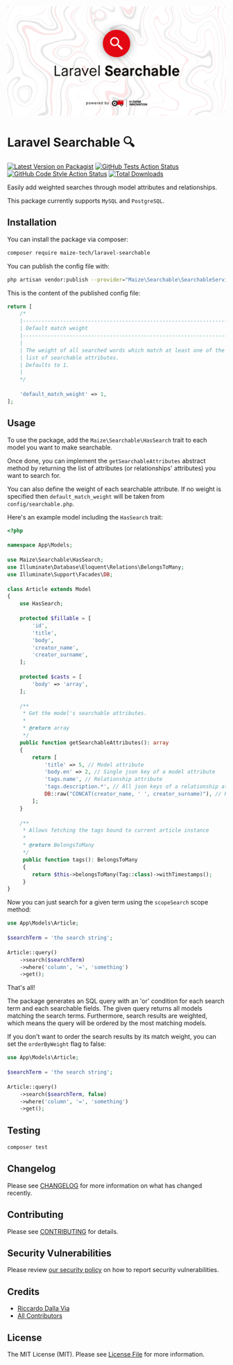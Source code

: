 <p align="center"><img src="/art/socialcard.png" alt="Social Card of Laravel Searchable"></p>

# Laravel Searchable 🔍

[![Latest Version on Packagist](https://img.shields.io/packagist/v/maize-tech/laravel-searchable.svg?style=flat-square)](https://packagist.org/packages/maize-tech/laravel-searchable)
[![GitHub Tests Action Status](https://img.shields.io/github/actions/workflow/status/maize-tech/laravel-searchable/run-tests.yml?branch=main&label=tests&style=flat-square)](https://github.com/maize-tech/laravel-searchable/actions?query=workflow%3Arun-tests+branch%3Amain)
[![GitHub Code Style Action Status](https://img.shields.io/github/actions/workflow/status/maize-tech/laravel-searchable/php-cs-fixer.yml?branch=main&label=code%20style&style=flat-square)](https://github.com/maize-tech/laravel-searchable/actions?query=workflow%3A"Check+%26+fix+styling"+branch%3Amain)
[![Total Downloads](https://img.shields.io/packagist/dt/maize-tech/laravel-searchable.svg?style=flat-square)](https://packagist.org/packages/maize-tech/laravel-searchable)

Easily add weighted searches through model attributes and relationships.

This package currently supports `MySQL` and `PostgreSQL`.

## Installation

You can install the package via composer:

```bash
composer require maize-tech/laravel-searchable
```

You can publish the config file with:
```bash
php artisan vendor:publish --provider="Maize\Searchable\SearchableServiceProvider" --tag="searchable-config"
```

This is the content of the published config file:

```php
return [
    /*
    |--------------------------------------------------------------------------
    | Default match weight
    |--------------------------------------------------------------------------
    |
    | The weight of all searched words which match at least one of the
    | list of searchable attributes.
    | Defaults to 1.
    |
    */

    'default_match_weight' => 1,
];
```

## Usage

To use the package, add the `Maize\Searchable\HasSearch` trait to each model you want to make searchable.

Once done, you can implement the `getSearchableAttributes` abstract method by returning the list of attributes (or relationships' attributes) you want to search for.

You can also define the weight of each searchable attribute. If no weight is specified then `default_match_weight` will be taken from `config/searchable.php`.

Here's an example model including the `HasSearch` trait:

``` php
<?php

namespace App\Models;

use Maize\Searchable\HasSearch;
use Illuminate\Database\Eloquent\Relations\BelongsToMany;
use Illuminate\Support\Facades\DB;

class Article extends Model
{
    use HasSearch;

    protected $fillable = [
        'id',
        'title',
        'body',
        'creator_name',
        'creator_surname',
    ];

    protected $casts = [
        'body' => 'array',
    ];

    /**
     * Get the model's searchable attributes.
     *
     * @return array
     */
    public function getSearchableAttributes(): array
    {
        return [
            'title' => 5, // Model attribute
            'body.en' => 2, // Single json key of a model attribute
            'tags.name', // Relationship attribute
            'tags.description.*', // All json keys of a relationship attribute
            DB::raw("CONCAT(creator_name, ' ', creator_surname)"), // Raw expressions are supported too
        ];
    }

    /**
     * Allows fetching the tags bound to current article instance
     *
     * @return BelongsToMany
     */
     public function tags(): BelongsToMany
     {
        return $this->belongsToMany(Tag::class)->withTimestamps();
     }
}
```

Now you can just search for a given term using the `scopeSearch` scope method:

``` php
use App\Models\Article;

$searchTerm = 'the search string';

Article::query()
    ->search($searchTerm)
    ->where('column', '=', 'something')
    ->get();
```

That's all!

The package generates an SQL query with an 'or' condition for each search term and each searchable fields.
The given query returns all models matching the search terms.
Furthermore, search results are weighted, which means the query will be ordered by the most matching models.

If you don't want to order the search results by its match weight, you can set the `orderByWeight` flag to false:

``` php
use App\Models\Article;

$searchTerm = 'the search string';

Article::query()
    ->search($searchTerm, false)
    ->where('column', '=', 'something')
    ->get();
```

## Testing

```bash
composer test
```

## Changelog

Please see [CHANGELOG](CHANGELOG.md) for more information on what has changed recently.

## Contributing

Please see [CONTRIBUTING](.github/CONTRIBUTING.md) for details.

## Security Vulnerabilities

Please review [our security policy](../../security/policy) on how to report security vulnerabilities.

## Credits

- [Riccardo Dalla Via](https://github.com/riccardodallavia)
- [All Contributors](../../contributors)

## License

The MIT License (MIT). Please see [License File](LICENSE.md) for more information.
